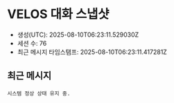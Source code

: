 # VELOS 대화 스냅샷
- 생성(UTC): 2025-08-10T06:23:11.529030Z
- 세션 수: 76
- 최근 메시지 타임스탬프: 2025-08-10T06:23:11.417281Z

## 최근 메시지
```
시스템 정상 상태 유지 중.
```